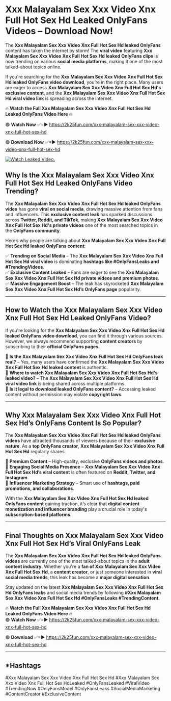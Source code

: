 # Xxx Malayalam Sex Xxx Video Xnx Full Hot Sex Hd Leaked OnlyFans Videos – Download Now!

The **Xxx Malayalam Sex Xxx Video Xnx Full Hot Sex Hd leaked OnlyFans** content has taken the internet by storm! The **viral video** featuring **Xxx Malayalam Sex Xxx Video Xnx Full Hot Sex Hd leaked OnlyFans clips** is now trending on various **social media platforms**, making it one of the most talked-about topics online.  

If you're searching for the **Xxx Malayalam Sex Xxx Video Xnx Full Hot Sex Hd leaked OnlyFans video download**, you’re in the right place. Many users are eager to access **Xxx Malayalam Sex Xxx Video Xnx Full Hot Sex Hd's exclusive content**, and the **Xxx Malayalam Sex Xxx Video Xnx Full Hot Sex Hd viral video link** is spreading across the internet.  

🔥 **Watch the Full Xxx Malayalam Sex Xxx Video Xnx Full Hot Sex Hd Leaked OnlyFans Video Here** 🔥  

🟢 **Watch Now** ✅=► https://2k25fun.com/xxx-malayalam-sex-xxx-video-xnx-full-hot-sex-hd

🟢 **Download Now** ✅=► https://2k25fun.com/xxx-malayalam-sex-xxx-video-xnx-full-hot-sex-hd

[![Watch Leaked Video.](https://miro.medium.com/v2/resize:fit:828/format:webp/1*cilzJN44JGOrTw9NJCrNHA.gif "Watch Leaked Video")](https://2k25fun.com/xxx-malayalam-sex-xxx-video-xnx-full-hot-sex-hd)

## **Why Is the Xxx Malayalam Sex Xxx Video Xnx Full Hot Sex Hd Leaked OnlyFans Video Trending?**  

The **Xxx Malayalam Sex Xxx Video Xnx Full Hot Sex Hd leaked OnlyFans video** has gone **viral on social media**, drawing massive attention from fans and influencers. This **exclusive content leak** has sparked discussions across **Twitter, Reddit, and TikTok**, making **Xxx Malayalam Sex Xxx Video Xnx Full Hot Sex Hd's private videos** one of the most searched topics in the **OnlyFans community**.  

Here’s why people are talking about **Xxx Malayalam Sex Xxx Video Xnx Full Hot Sex Hd leaked OnlyFans content**:  

✅ **Trending on Social Media** – The **Xxx Malayalam Sex Xxx Video Xnx Full Hot Sex Hd viral video** is dominating **hashtags like #OnlyFansLeaks and #TrendingVideos**.  
✅ **Exclusive Content Leaked** – Fans are eager to see the **Xxx Malayalam Sex Xxx Video Xnx Full Hot Sex Hd private videos and premium photos**.  
✅ **Massive Engagement Boost** – The leak has skyrocketed **Xxx Malayalam Sex Xxx Video Xnx Full Hot Sex Hd’s OnlyFans page** popularity.  

---

## **How to Watch the Xxx Malayalam Sex Xxx Video Xnx Full Hot Sex Hd Leaked OnlyFans Video?**  

If you're looking for the **Xxx Malayalam Sex Xxx Video Xnx Full Hot Sex Hd leaked OnlyFans video download**, you can find it through various sources. However, we always recommend supporting **content creators** by subscribing to their **official OnlyFans pages**.  

🔹 **Is the Xxx Malayalam Sex Xxx Video Xnx Full Hot Sex Hd OnlyFans leak real?** – Yes, many users have confirmed the **Xxx Malayalam Sex Xxx Video Xnx Full Hot Sex Hd leaked content** is authentic.  
🔹 **Where to watch Xxx Malayalam Sex Xxx Video Xnx Full Hot Sex Hd's leaked video?** – The **Xxx Malayalam Sex Xxx Video Xnx Full Hot Sex Hd viral video link** is being shared across multiple platforms.  
🔹 **Is it legal to download leaked OnlyFans content?** – Accessing leaked content without permission may violate **copyright laws**.  

---

## **Why Xxx Malayalam Sex Xxx Video Xnx Full Hot Sex Hd’s OnlyFans Content Is So Popular?**  

The **Xxx Malayalam Sex Xxx Video Xnx Full Hot Sex Hd leaked OnlyFans videos** have attracted thousands of viewers because of their **exclusive nature**. As a **top OnlyFans creator**, **Xxx Malayalam Sex Xxx Video Xnx Full Hot Sex Hd** regularly shares:  

📌 **Premium Content** – High-quality, exclusive **OnlyFans videos and photos**.  
📌 **Engaging Social Media Presence** – **Xxx Malayalam Sex Xxx Video Xnx Full Hot Sex Hd’s viral content** is often featured on **Reddit, Twitter, and Instagram**.  
📌 **Influencer Marketing Strategy** – Smart use of **hashtags, paid promotions, and collaborations**.  

With the **Xxx Malayalam Sex Xxx Video Xnx Full Hot Sex Hd leaked OnlyFans content** gaining traction, it’s clear that **digital content monetization and influencer branding** play a crucial role in today's **subscription-based platforms**.  

---

## **Final Thoughts on Xxx Malayalam Sex Xxx Video Xnx Full Hot Sex Hd’s Viral OnlyFans Leak**  

The **Xxx Malayalam Sex Xxx Video Xnx Full Hot Sex Hd leaked OnlyFans videos** are currently one of the most talked-about topics in the **adult content industry**. Whether you're a **fan of Xxx Malayalam Sex Xxx Video Xnx Full Hot Sex Hd**, a **content creator**, or just someone interested in **viral social media trends**, this leak has become a **major digital sensation**.  

Stay updated on the latest **Xxx Malayalam Sex Xxx Video Xnx Full Hot Sex Hd OnlyFans leaks** and social media trends by following **#Xxx Malayalam Sex Xxx Video Xnx Full Hot Sex Hd #OnlyFansLeaks #TrendingContent**.  

🔥 **Watch the Full Xxx Malayalam Sex Xxx Video Xnx Full Hot Sex Hd Leaked OnlyFans Video Here** 🔥  
🟢 **Watch Now** ✅=► https://2k25fun.com/xxx-malayalam-sex-xxx-video-xnx-full-hot-sex-hd

🟢 **Download** ✅=► https://2k25fun.com/xxx-malayalam-sex-xxx-video-xnx-full-hot-sex-hd

---

## *Hashtags
#Xxx Malayalam Sex Xxx Video Xnx Full Hot Sex Hd #Xxx Malayalam Sex Xxx Video Xnx Full Hot Sex HdLeaked #OnlyFansLeaked #ViralVideo #TrendingNow #OnlyFansModel #OnlyFansLeaks #SocialMediaMarketing #ContentCreator #ExclusiveContent  